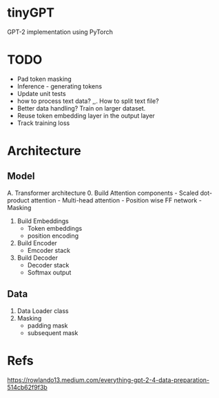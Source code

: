 # tinyGPT
GPT-2 implementation using PyTorch


# TODO
- Pad token masking
- Inference - generating tokens
- Update unit tests
- how to process text data? <bos>,<eos>,<pad>. How to split text file?
- Better data handling? Train on larger dataset.
- Reuse token embedding layer in the output layer
- Track training loss


# Architecture
## Model
A. Transformer architecture
0. Build Attention components
    - Scaled dot-product attention
    - Multi-head attention
    - Position wise FF network
    - Masking
1. Build Embeddings
    - Token embeddings
    - position encoding
2. Build Encoder
    - Emcoder stack
3. Build Decoder
    - Decoder stack
    - Softmax output

## Data
1. Data Loader class
2. Masking
    - padding mask
    - subsequent mask


# Refs
https://rowlando13.medium.com/everything-gpt-2-4-data-preparation-514cb62f9f3b

